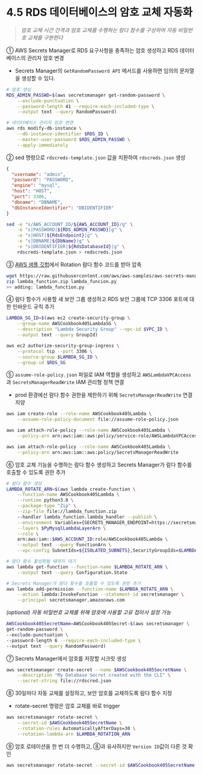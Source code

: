 # 4.5 RDS 데이터베이스의 암호 교체 자동화

> _암호 교체 시간 간격과 암호 교체를 수행하는 람다 함수를 구성하여 자동 비밀번호 교체를 구현한다_

① AWS Secrets Manager로 RDS 요구사항을 충족하는 암호 생성하고 RDS 데이터베이스의 관리자 암호 변경

- Secrets Manager의 `GetRandomPassword API` 메서드를 사용하면 임의의 문자열을 생성할 수 있다.

```bash
# 암호 생성
RDS_ADMIN_PASSWD=$(aws secretsmanager get-random-password \
	--exclude-punctuation \
	--password-length 41 --require-each-included-type \
	--output text --query RandomPassword)

# 데이터베이스 관리자 암호 변경
aws rds modify-db-instance \
	--db-instance-identifier $RDS_ID \
	--master-user-password $RDS_ADMIN_PASSWD \
	--apply-immediately
```

② sed 명령으로 `rdscreds-template.json` 값을 치환하여 `rdscreds.json` 생성

```json
{
  "username": "admin",
  "password": "PASSWORD",
  "engine": "mysql",
  "host": "HOST",
  "port": 3306,
  "dbname": "DBNAME",
  "dbInstanceIdentifier": "DBIDENTIFIER"
}
```

```bash
sed -e "s/AWS_ACCOUNT_ID/${AWS_ACCOUNT_ID}/g" \
	-e "s|PASSWORD|${RDS_ADMIN_PASSWD}|g" \
	-e "s|HOST|${RdsEndpoint}|g" \
	-e "s|DBNAME|${DbName}|g" \
	-e "s|DBIDENTIFIER|${RdsDatabaseId}|g" \
	rdscreds-template.json > redscreds.json
```

③ [AWS 샘플 깃헙](https://github.com/aws-samples/aws-secrets-manager-rotation-lambdas/blob/master/SecretsManagerRDSMySQLRotationSingleUser/lambda_function.py)에서 Rotation 람다 함수 코드를 받아 압축

```bash
wget https://raw.githubusercontent.com/aws/aws-samples/aws-secrets-manager-rotation-lambdas/master/SecretsManagerRDSMySQLRotationSingleUser/lambda_function.py
zip lambda_function.zip lambda_funcion.py
>> adding: lambda_function.py
```

④ 람다 함수가 사용할 새 보안 그룹 생성하고 RDS 보안 그룹에 TCP 3306 포트에 대한 인바운드 규칙 추가

```bash
LAMBDA_SG_ID=$(aws ec2 create-security-group \
	--group-name AWSCookbook405LambdaSG \
	--description "Lambda Security Group" --vpc-id $VPC_ID \
	--output text --query GroupId)

aws ec2 authorize-security-group-ingress \
	--protocol tcp --port 3306 \
	--source-group $LAMBDA_SG_ID \
	--group-id $RDS_SG
```

⑤ `assume-role-policy.json` 파일로 IAM 역할을 생성하고 `AWSLambdaVPCAccess`과 `SecretsManagerReadWrite` IAM 관리형 정책 연결

- prod 환경에선 람다 함수 권한을 제한하기 위해 `SecretsManagerReadWrite` 연결 지양

```bash
aws iam create-role --role-name AWSCookbook405Lambda \
	--assume-role-policy-document file://assume-role-policy.json

aws iam attach-role-policy --role-name AWSCookbook405Lambda \
	--policy-arn arn:aws:iam::aws:policy/service-role/AWSLambdaVPCAccessExecutionRole

aws iam attach-role-policy --role-name AWSCookbook405Lambda \
	--policy-arn arn:aws:iam::aws:policy/SecretsManagerReadWrite
```

⑥ 암호 교체 기능을 수행하는 람다 함수 생성하고 Secrets Manager가 람다 함수를 호출할 수 있도록 권한 추가

```bash
# 람다 함수 생성
LAMBDA_ROTATE_ARN=$(aws lambda create-function \
	--function-name AWSCookbook405Lambda \
	--runtime python3.8 \
	--package-type "Zip" \
	--zip-file file://lambda_function.zip
	--handler lambda_function.lambda_handler --publish \
	--environment Variables={SECRETS_MANAGER_ENDPOINT=https://secretsmanager.$AWS_REGION.amazonaws.com} \
	--layers $PyMysqlLambdaLayerArn \
	--role \
	arn:aws:iam::$AWS_ACCOUNT_ID:role/AWSCookbook405Lambda \
	--output text --query FunctionArn \
	--vpc-config SubnetIds=${ISOLATED_SUBNETS},SecurityGroupIds=$LAMBDA_SG_ID)

# 람다 함수 활성화될 때까지 대기
aws lambda get-function --function-name $LAMBDA_ROTATE_ARN \
	--output text --query Configuration.State

# Secrets Manager가 람다 함수를 호출할 수 있도록 권한 추가
aws lambda add-permission --function-name $LAMBDA_ROTATE_ARN \
	--action lambda:InvokeFunction --statement-id secretsmanager \
	--principal secretsmanager.amazonaws.com
```

_(optional) 자동 비밀번호 교체를 위해 암호에 사용할 고유 접미사 설정 가능_

```bash
AWSCookbook405SecretName=AWSCookbook405Secret-$(aws secretsmanager \
get-random-password \
--exclude-punctuation \
--password-length 6 --require-each-included-type \
--output text --query RandomPassword)
```

⑦ Secrets Manager에서 암호를 저장할 시크릿 생성

```bash
aws secretsmanager create-secret --name $AWSCookbook405SecretName \
	--description "My Database Secret created with the CLI" \
	--secret-string file://rdscred.json
```

⑧ 30일마다 자동 교체를 설정하고, 보안 암호를 교체하도록 람다 함수 지정

- rotate-secret 명령은 암호 교체를 바로 trigger

```bash
aws secretsmanager rotate-secret \
	--secret-id $AWSCookbook405SecretName \
	--rotation-rules AutomaticallyAfterDays=30 \
	--rotation-lambda-arn $LAMBDA_ROTATION_ARN
```

⑨ 암호 로테이션을 한 번 더 수행하고, ⑧과 유사하지만 `Version ID`값이 다른 것 확인

```bash
aws secretsmanager rotate-secret --secret-id $AWSCookbook405SecretName
```
